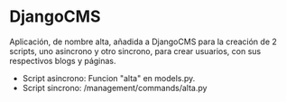 # DjangoCMS
Aplicación, de nombre alta, añadida a DjangoCMS para la creación de 2 scripts, uno asincrono y otro sincrono, para crear usuarios, con sus respectivos blogs y páginas.

- Script asincrono: Funcion "alta" en models.py.
- Script sincrono: /management/commands/alta.py
